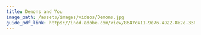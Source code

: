 ```yaml
---
title: Demons and You
image_path: /assets/images/videos/Demons.jpg
guide_pdf_link: https://indd.adobe.com/view/8647c411-9e76-4922-8e2e-33625e5594dc
---
```



